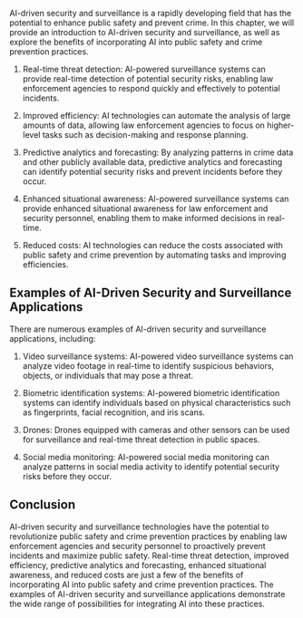 
AI-driven security and surveillance is a rapidly developing field that has the potential to enhance public safety and prevent crime. In this chapter, we will provide an introduction to AI-driven security and surveillance, as well as explore the benefits of incorporating AI into public safety and crime prevention practices.

1. Real-time threat detection: AI-powered surveillance systems can provide real-time detection of potential security risks, enabling law enforcement agencies to respond quickly and effectively to potential incidents.

2. Improved efficiency: AI technologies can automate the analysis of large amounts of data, allowing law enforcement agencies to focus on higher-level tasks such as decision-making and response planning.

3. Predictive analytics and forecasting: By analyzing patterns in crime data and other publicly available data, predictive analytics and forecasting can identify potential security risks and prevent incidents before they occur.

4. Enhanced situational awareness: AI-powered surveillance systems can provide enhanced situational awareness for law enforcement and security personnel, enabling them to make informed decisions in real-time.

5. Reduced costs: AI technologies can reduce the costs associated with public safety and crime prevention by automating tasks and improving efficiencies.

Examples of AI-Driven Security and Surveillance Applications
------------------------------------------------------------

There are numerous examples of AI-driven security and surveillance applications, including:

1. Video surveillance systems: AI-powered video surveillance systems can analyze video footage in real-time to identify suspicious behaviors, objects, or individuals that may pose a threat.

2. Biometric identification systems: AI-powered biometric identification systems can identify individuals based on physical characteristics such as fingerprints, facial recognition, and iris scans.

3. Drones: Drones equipped with cameras and other sensors can be used for surveillance and real-time threat detection in public spaces.

4. Social media monitoring: AI-powered social media monitoring can analyze patterns in social media activity to identify potential security risks before they occur.

Conclusion
----------

AI-driven security and surveillance technologies have the potential to revolutionize public safety and crime prevention practices by enabling law enforcement agencies and security personnel to proactively prevent incidents and maximize public safety. Real-time threat detection, improved efficiency, predictive analytics and forecasting, enhanced situational awareness, and reduced costs are just a few of the benefits of incorporating AI into public safety and crime prevention practices. The examples of AI-driven security and surveillance applications demonstrate the wide range of possibilities for integrating AI into these practices.
